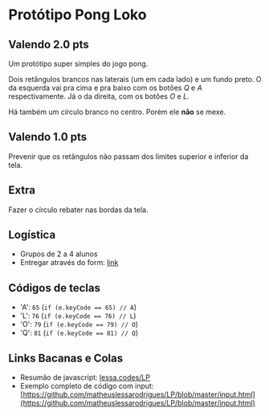 # Protótipo Pong Loko

## Valendo 2.0 pts

Um protótipo super simples do jogo pong.

Dois retângulos brancos nas laterais (um em cada lado) e um fundo preto.
O da esquerda vai pra cima e pra baixo com os botões _Q_ e _A_ respectivamente. Já o da direita, com os botões _O_ e _L_.

Há também um círculo branco no centro. Porém ele **não** se mexe.

## Valendo 1.0 pts

Prevenir que os retângulos não passam dos limites superior e inferior da tela.

## Extra

Fazer o círculo rebater nas bordas da tela.

## Logística

- Grupos de 2 a 4 alunos
- Entregar através do form: [link](https://goo.gl/forms/7fLz8eimy3XEdEJp2)

## Códigos de teclas

- 'A': `65` (`if (e.keyCode == 65) // A`)
- 'L': `76` (`if (e.keyCode == 76) // L`)
- 'O': `79` (`if (e.keyCode == 79) // O`)
- 'Q': `81` (`if (e.keyCode == 81) // Q`)

## Links Bacanas e Colas

- Resumão de javascript: [lessa.codes/LP](lessa.codes/LP)
- Exemplo completo de código com input: [https://github.com/matheuslessarodrigues/LP/blob/master/input.html](https://github.com/matheuslessarodrigues/LP/blob/master/input.html)
